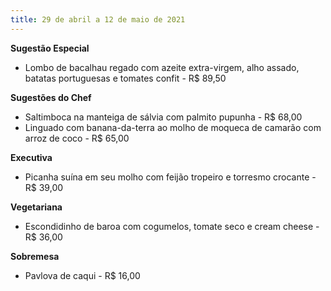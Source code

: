 ```yaml
---
title: 29 de abril a 12 de maio de 2021
---
```

**Sugestão Especial** 

* Lombo de bacalhau regado com azeite extra-virgem, alho assado, batatas portuguesas e tomates confit - R$ 89,50

**Sugestões do Chef**

* Saltimboca na manteiga de sálvia com palmito pupunha - R$ 68,00
* Linguado com banana-da-terra ao molho de moqueca de camarão com arroz de coco - R$ 65,00

**Executiva**

* Picanha suína em seu molho com feijão tropeiro e torresmo crocante - R$ 39,00

**Vegetariana**

* Escondidinho de baroa com cogumelos, tomate seco e cream cheese - R$ 36,00

**Sobremesa**

* Pavlova de caqui - R$ 16,00